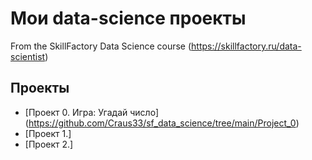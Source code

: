 # Мои data-science проекты
From the SkillFactory Data Science course (https://skillfactory.ru/data-scientist)

## Проекты

* [Проект 0. Игра: Угадай число] (https://github.com/Craus33/sf_data_science/tree/main/Project_0)
* [Проект 1.]
* [Проект 2.]

